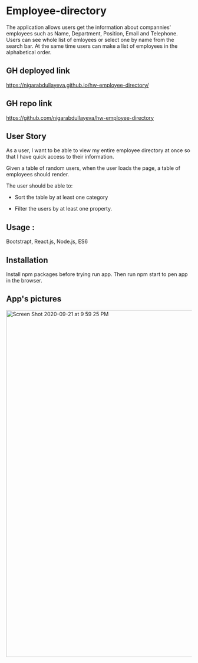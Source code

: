 # Employee-directory

The application allows users get the information about compannies' employees such as Name, Department, Position, Email and Telephone. 
Users can see whole list of emloyees or select one by name from the search bar. At the same time users can make a list of employees in the alphabetical order. 

## GH deployed link
  https://nigarabdullayeva.github.io/hw-employee-directory/
  
## GH repo link 
   https://github.com/nigarabdullayeva/hw-employee-directory

## User Story
 As a user, I want to be able to view my entire employee directory at once so that I have quick access to their information.

Given a table of random users, when the user loads the page, a table of employees should render. 

The user should be able to:

  * Sort the table by at least one category

  * Filter the users by at least one property.
  
## Usage :
 Bootstrapt, React.js, Node.js, ES6

## Installation
Install npm packages before trying run app.
Then run npm start to pen app in the browser.

## App's pictures
<img width="941" alt="Screen Shot 2020-09-21 at 9 59 25 PM" src="https://user-images.githubusercontent.com/63271349/93840795-40ef4b80-fc57-11ea-8418-ce3dbcebfca3.png">

